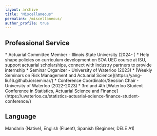 ```yaml
---
layout: archive
title: "Miscellaneous"
permalink: /miscellaneous/
author_profile: true
---
```


<h2>Professional Service</h2>
* Actuarial Committee Member - Illinois State University (2024- )
  * Help shape policies on curriculum development on SOA UEC course at ISU, support actuarial scholarships, connect with industry partners to provide internship
* Seminar Organizer - University of Waterloo (2023)
  * [Weekly Seminars on Risk Management and Actuarial Science](https://yang-liu16.github.io/seminar/)
* Conference Coordinator/Session Chair - University of Waterloo (2022-2023)
  * 3rd and 4th [Waterloo Student Conference in Statistics, Actuarial Science and Finance](https://uwaterloo.ca/statistics-actuarial-science-finance-student-conference/)

<h2>Language</h2>

Mandarin (Native), English (Fluent), Spanish (Beginner, DELE A1)
  

